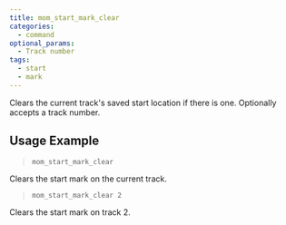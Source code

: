 ```yaml
---
title: mom_start_mark_clear
categories:
  - command
optional_params:
  - Track number
tags:
  - start
  - mark
---
```


Clears the current track's saved start location if there is one.
Optionally accepts a track number.

## Usage Example

> `mom_start_mark_clear`

Clears the start mark on the current track.

> `mom_start_mark_clear 2`

Clears the start mark on track 2.
